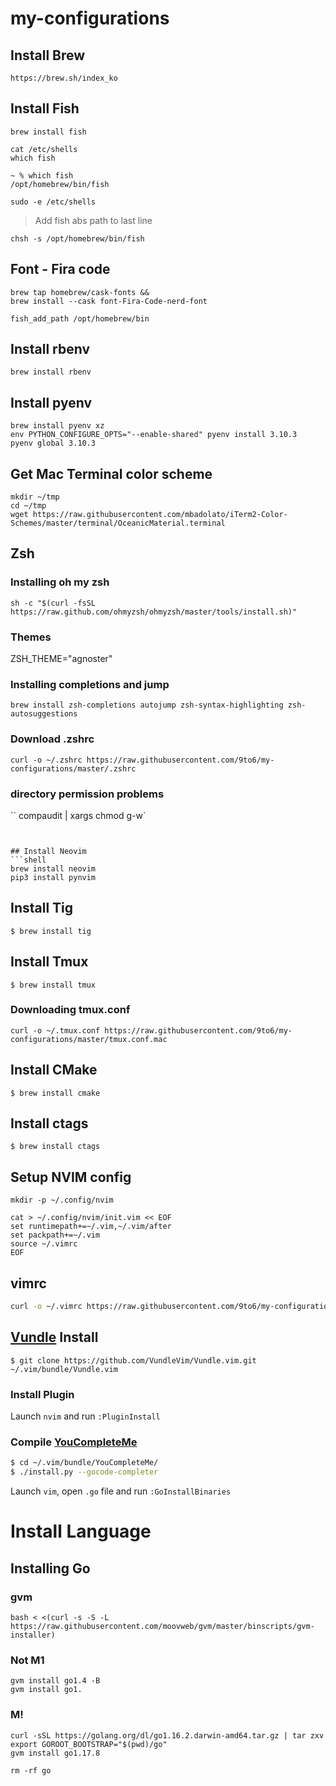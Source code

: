 # my-configurations

## Install Brew
```
https://brew.sh/index_ko
```

## Install Fish

```shell
brew install fish
```

```shell
cat /etc/shells
which fish

~ % which fish
/opt/homebrew/bin/fish

sudo -e /etc/shells
```
> Add fish abs path to last line

```shell
chsh -s /opt/homebrew/bin/fish
```

## Font - Fira code

```
brew tap homebrew/cask-fonts &&
brew install --cask font-Fira-Code-nerd-font
```

```shell
fish_add_path /opt/homebrew/bin
```

## Install rbenv
```
brew install rbenv
```

## Install pyenv

```
brew install pyenv xz
env PYTHON_CONFIGURE_OPTS="--enable-shared" pyenv install 3.10.3
pyenv global 3.10.3
```

## Get Mac Terminal color scheme
```
mkdir ~/tmp
cd ~/tmp
wget https://raw.githubusercontent.com/mbadolato/iTerm2-Color-Schemes/master/terminal/OceanicMaterial.terminal
```

## Zsh

### Installing oh my zsh
```
sh -c "$(curl -fsSL https://raw.github.com/ohmyzsh/ohmyzsh/master/tools/install.sh)"
```

### Themes

ZSH_THEME="agnoster"

### Installing completions and jump
```
brew install zsh-completions autojump zsh-syntax-highlighting zsh-autosuggestions
```

### Download .zshrc
```
curl -o ~/.zshrc https://raw.githubusercontent.com/9to6/my-configurations/master/.zshrc
```

### directory permission problems
``
compaudit | xargs chmod g-w`
```


## Install Neovim
```shell
brew install neovim
pip3 install pynvim
```

## Install Tig
```$ brew install tig```

## Install Tmux
```$ brew install tmux```

### Downloading tmux.conf
```
curl -o ~/.tmux.conf https://raw.githubusercontent.com/9to6/my-configurations/master/tmux.conf.mac
```

## Install CMake
```$ brew install cmake```

## Install ctags
```$ brew install ctags```

## Setup NVIM config

```
mkdir -p ~/.config/nvim
```

```
cat > ~/.config/nvim/init.vim << EOF
set runtimepath+=~/.vim,~/.vim/after
set packpath+=~/.vim
source ~/.vimrc
EOF
```

## vimrc
```bash
curl -o ~/.vimrc https://raw.githubusercontent.com/9to6/my-configurations/master/vimrc.nvim
```

## [Vundle](https://github.com/VundleVim/Vundle.vim) Install
```$ git clone https://github.com/VundleVim/Vundle.vim.git ~/.vim/bundle/Vundle.vim```

### Install Plugin
Launch ```nvim``` and run ```:PluginInstall```

### Compile [YouCompleteMe](https://github.com/Valloric/YouCompleteMe)
```sh
$ cd ~/.vim/bundle/YouCompleteMe/
$ ./install.py --gocode-completer
```
Launch ```vim```, open ```.go``` file and run ```:GoInstallBinaries```


# Install Language

## Installing Go

### gvm
```
bash < <(curl -s -S -L https://raw.githubusercontent.com/moovweb/gvm/master/binscripts/gvm-installer)
```

### Not M1
```
gvm install go1.4 -B
gvm install go1.
```

### M!
```
curl -sSL https://golang.org/dl/go1.16.2.darwin-amd64.tar.gz | tar zxv
export GOROOT_BOOTSTRAP="$(pwd)/go"
gvm install go1.17.8

rm -rf go
```
